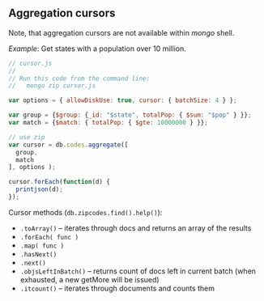 ## Aggregation cursors

Note, that aggregation cursors are not available within *mongo* shell.

*Example*: Get states with a population over 10 million.

```js
// cursor.js
//
// Run this code from the command line:
//   mongo zip cursor.js

var options = { allowDiskUse: true, cursor: { batchSize: 4 } };

var group = {$group: {_id: "$state", totalPop: { $sum: "$pop" } }};
var match = {$match: { totalPop: { $gte: 10000000 } }};

// use zip
var cursor = db.codes.aggregate([
  group,
  match
], options );

cursor.forEach(function(d) {
  printjson(d);
});
```

Cursor methods (`db.zipcodes.find().help()`):

* `.toArray()` – iterates through docs and returns an array of the results
* `.forEach( func )`
* `.map( func )`
* `.hasNext()`
* `.next()`
* `.objsLeftInBatch()` – returns count of docs left in current batch
  (when exhausted, a new getMore will be issued)
* `.itcount()` – iterates through documents and counts them
